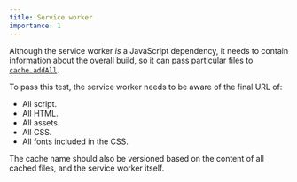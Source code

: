 ```yaml
---
title: Service worker
importance: 1
---
```


Although the service worker _is_ a JavaScript dependency, it needs to contain information about the overall build, so it can pass particular files to [`cache.addAll`](https://developer.mozilla.org/en-US/docs/Web/API/Cache/addAll).

To pass this test, the service worker needs to be aware of the final URL of:

- All script.
- All HTML.
- All assets.
- All CSS.
- All fonts included in the CSS.

The cache name should also be versioned based on the content of all cached files, and the service worker itself.

